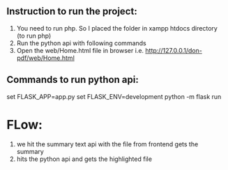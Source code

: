 ## Instruction to run the project:
1. You need to run php. So I placed the folder in xampp htdocs directory (to run php)
2. Run the python api with following commands
3. Open the web/Home.html file in browser i.e. http://127.0.0.1/don-pdf/web/Home.html

## Commands to run python api:
set FLASK_APP=app.py
set FLASK_ENV=development
python -m flask run


# FLow:
1. we hit the summary text api with the file from frontend
gets the summary
2. hits the python api and gets the highlighted file